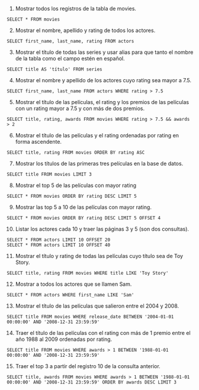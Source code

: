 1. Mostrar todos los registros de la tabla de movies.

```SELECT * FROM movies```


2. Mostrar el nombre, apellido y rating de todos los actores.

```SELECT first_name, last_name, rating FROM actors```

3. Mostrar el título de todas las series y usar alias para que tanto el nombre de la tabla como el campo estén en español.

```SELECT title AS 'título' FROM series```

4. Mostrar el nombre y apellido de los actores cuyo rating sea mayor a 7.5.

```SELECT first_name, last_name FROM actors WHERE rating > 7.5```

5. Mostrar el título de las películas, el rating y los premios de las películas con un rating mayor a 7.5 y con más de dos premios.

```SELECT title, rating, awards FROM movies WHERE rating > 7.5 && awards > 2```

6. Mostrar el título de las películas y el rating ordenadas por rating en forma ascendente.

```SELECT title, rating FROM movies ORDER BY rating ASC```

7. Mostrar los títulos de las primeras tres películas en la base de datos.

```SELECT title FROM movies LIMIT 3```

8. Mostrar el top 5 de las películas con mayor rating

```SELECT * FROM movies ORDER BY rating DESC LIMIT 5```

9. Mostrar las top 5 a 10 de las películas con mayor rating.

```SELECT * FROM movies ORDER BY rating DESC LIMIT 5 OFFSET 4```

10. Listar los actores cada 10 y traer las páginas 3 y 5 (son dos consultas).

```
SELECT * FROM actors LIMIT 10 OFFSET 20
SELECT * FROM actors LIMIT 10 OFFSET 40
```

11. Mostrar el título y rating de todas las películas cuyo título sea de Toy Story.

```SELECT title, rating FROM movies WHERE title LIKE 'Toy Story'```

12. Mostrar a todos los actores que se llamen Sam.

```SELECT * FROM actors WHERE first_name LIKE 'Sam'```

13. Mostrar el título de las películas que salieron entre el 2004 y 2008.

```SELECT title FROM movies WHERE release_date BETWEEN '2004-01-01 00:00:00' AND '2008-12-31 23:59:59'```

14. Traer el título de las películas con el rating con más de 1 premio entre el año 1988 al 2009 ordenadas por rating.

```SELECT title FROM movies WHERE awards > 1 BETWEEN '1988-01-01 00:00:00' AND '2008-12-31 23:59:59'```

15. Traer el top 3 a partir del registro 10 de la consulta anterior.

```SELECT title, awards FROM movies WHERE awards > 1 BETWEEN '1988-01-01 00:00:00' AND '2008-12-31 23:59:59' ORDER BY awards DESC LIMIT 3```